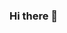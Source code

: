 ### Hi there 👋

<!--
**hassaan09/hassaan09** is a ✨ _special_ ✨ repository because its `README.md` (this file) appears on your GitHub profile.

Here are some ideas to get you started:

- 🌱 I’m currently learning Node..js, Express.js
- 👯 I’m looking to collaborate on Web-Based Projects
- 💬 Ask me about Machine Learning, Web Development
- 📫 How to reach me: hassaanindominus09@gmail.com
- 😄 Pronouns: He/Him
-->
